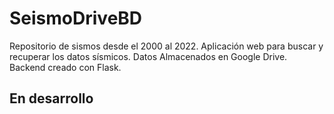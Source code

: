 # SeismoDriveBD
Repositorio de sismos desde el 2000 al 2022. Aplicación web para buscar y recuperar los datos sísmicos. Datos Almacenados en Google Drive. Backend creado con Flask. 
## En desarrollo